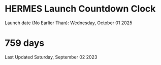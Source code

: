 # HERMES Launch Countdown Clock

Launch date (No Earlier Than): Wednesday, October 01 2025
# 759 days

Last Updated Saturday, September 02 2023